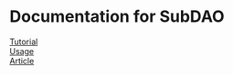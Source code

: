 # Documentation for SubDAO

[Tutorial](./tutorial/README.md)  
[Usage](./usage/README.md)  
[Article](./article/README.md)  

